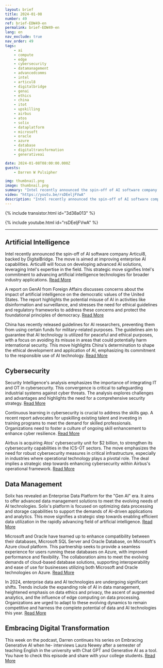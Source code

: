 ```yaml
---
layout: brief
title: 2024-01-08
number: 49
ref: brief-EDW49-en
permalink: brief-EDW49-en
lang: en
nav_exclude: true
nav_order: 49
tags:
    - ai
    - compute
    - edge
    - cybersecurity
    - datamanagement
    - advancedcomms
    - intel
    - articul8
    - digitalbridge
    - genai
    - ethics
    - china
    - itot
    - upskilling
    - airbus
    - atos
    - solix
    - dataplatform
    - microsoft
    - oracle
    - azure
    - database
    - digitaltransformation
    - generativeai

date: 2024-01-08T08:00:00.000Z
guests:
    - Darren W Pulsipher

img: thumbnail.png
image: thumbnail.png
summary: "Intel recently announced the spin-off of AI software company Articul8, backed by DigitalBridge. The move is aimed at improving enterprise AI capabilities. Articul8 will focus on developing advanced AI solutions, leveraging Intel's expertise in the field. This strategic move signifies Intel's commitment to advancing artificial intelligence technologies for broader industry applications."
video: "https://youtu.be/rsDEeljFVwA"
description: "Intel recently announced the spin-off of AI software company Articul8, backed by DigitalBridge. The move is aimed at improving enterprise AI capabilities. Articul8 will focus on developing advanced AI solutions, leveraging Intel's expertise in the field. This strategic move signifies Intel's commitment to advancing artificial intelligence technologies for broader industry applications."
---
```



{% include transistor.html id="3d38a013" %}



{% include youtube.html id="rsDEeljFVwA" %}


---

## Artificial Intelligence



Intel recently announced the spin-off of AI software company Articul8, backed by DigitalBridge. The move is aimed at improving enterprise AI capabilities. Articul8 will focus on developing advanced AI solutions, leveraging Intel's expertise in the field. This strategic move signifies Intel's commitment to advancing artificial intelligence technologies for broader industry applications. [Read More](https://www.reuters.com/technology/intel-spins-out-ai-software-firm-with-backing-digitalbridge-2024-01-03/)



A report on GenAI from Foreign Affairs discusses concerns about the impact of artificial intelligence on the democratic values of the United States. The report highlights the potential misuse of AI in activities like disinformation and surveillance, and stresses the need for ethical guidelines and regulatory frameworks to address these concerns and protect the foundational principles of democracy. [Read More](https://www.foreignaffairs.com/united-states/artificial-intelligences-threat-democracy)



China has recently released guidelines for AI researchers, preventing them from using certain funds for military-related purposes. The guidelines aim to guarantee that AI technology is utilized for peaceful and ethical purposes, with a focus on avoiding its misuse in areas that could potentially harm international security. This move highlights China's determination to shape the ethical development and application of AI, emphasizing its commitment to the responsible use of AI technology. [Read More](https://www.scmp.com/news/china/science/article/3247420/china-unveils-new-artificial-intelligence-guidelines-scientists-and-bans-use-funding-applications)

## Cybersecurity



Security Intelligence's analysis emphasizes the importance of integrating IT and OT in cybersecurity. This convergence is critical to safeguarding industrial systems against cyber threats. The analysis explores challenges and advantages and highlights the need for a comprehensive security strategy. [Read More](https://securityintelligence.com/posts/it-and-ot-cybersecurity-integration/)



Continuous learning in cybersecurity is crucial to address the skills gap. A recent report advocates for upskilling existing talent and investing in training programs to meet the demand for skilled professionals. Organizations need to foster a culture of ongoing skill enhancement to enhance cyber resilience. [Read More](https://www.informationweek.com/cyber-resilience/upskilling-is-the-secret-to-closing-the-cybersecurity-skills-gap-)



Airbus is acquiring Atos' cybersecurity unit for $2 billion, to strengthen its cybersecurity capabilities in the ICS-OT sectors. The move emphasizes the need for robust cybersecurity measures in critical infrastructure, especially in industries where operational technology plays a pivotal role. The deal implies a strategic step towards enhancing cybersecurity within Airbus's operational framework. [Read More](https://www.darkreading.com/ics-ot-security/airbus-acquire-atos-cybersecurity-unit-2-billion)

## Data Management



Solix has revealed an Enterprise Data Platform for the "Gen AI" era. It aims to offer advanced data management solutions to meet the evolving needs of AI technologies. Solix's platform is focused on optimizing data processing and storage capabilities to support the demands of AI-driven applications and analytics. This move signifies a strategic step towards enabling efficient data utilization in the rapidly advancing field of artificial intelligence. [Read More](https://venturebeat.com/data-infrastructure/solix-launches-new-enterprise-data-platform-for-the-gen-ai-era/)



Microsoft and Oracle have teamed up to enhance compatibility between their databases, Microsoft SQL Server and Oracle Database, on Microsoft's Azure cloud platform. This partnership seeks to provide a seamless experience for users running these databases on Azure, with improved performance and flexibility. The collaboration aims to meet the evolving demands of cloud-based database solutions, supporting interoperability and ease of use for businesses utilizing both Microsoft and Oracle technologies on Azure. [Read More](https://www.infoq.com/news/2024/01/microsoft-oracle-database-azure/)



In 2024, enterprise data and AI technologies are undergoing significant shifts. Trends include the expanding role of AI in data management, heightened emphasis on data ethics and privacy, the ascent of augmented analytics, and the influence of edge computing on data processing. Organizations are urged to adapt to these evolving dynamics to remain competitive and harness the complete potential of data and AI technologies this year. [Read More](https://tdwi.org/articles/2024/01/05/ta-all-shifting-sands-in-enterprise-data-and-ai-technologies-in-2024.aspx)

## Embracing Digital Transformation



This week on the podcast, Darren continues his series on Embracing Generative AI when he- interviews Laura Newey after a semester of teaching English in the university with Chat GPT and Generative AI as a tool. You have to check this episode and share with your college students. [Read More](https://www.embracingdigital.org/en)



